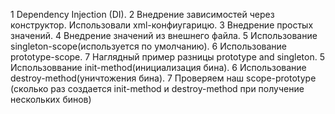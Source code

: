 1 Dependency Injection (DI).
2 Внедрение зависимостей через конструктор. Использовали xml-конфиугарицю. 
3 Внедрение простых значений.
4 Внедрение значений из внешнего файла.
5 Использование singleton-scope(используется по умолчанию). 
6 Использование prototype-scope. 
7 Наглядный пример разницы prototype and singleton.
5 Использоввание init-method(инициализация бина).
6 Использование destroy-method(уничтожения бина).
7 Проверяем наш scope-prototype (сколько раз создается init-method и destroy-method при получение нескольких бинов)

